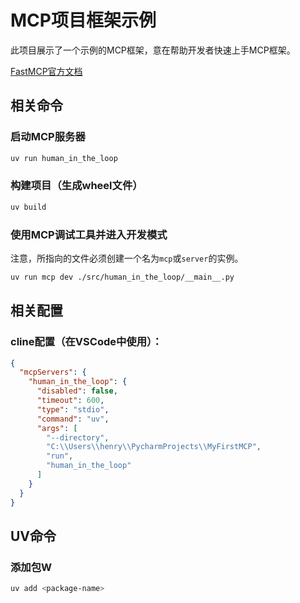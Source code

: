 # MCP项目框架示例

此项目展示了一个示例的MCP框架，意在帮助开发者快速上手MCP框架。

[FastMCP官方文档](https://gofastmcp.com/servers/context)

## 相关命令

### **启动MCP服务器**

```bash
uv run human_in_the_loop
```

### **构建项目（生成wheel文件）**

```bash
uv build
```

### **使用MCP调试工具并进入开发模式**

注意，所指向的文件必须创建一个名为`mcp`或`server`的实例。

```bash
uv run mcp dev ./src/human_in_the_loop/__main__.py
```

## 相关配置

### **cline配置**（在VSCode中使用）：

```json
{
  "mcpServers": {
    "human_in_the_loop": {
      "disabled": false,
      "timeout": 600,
      "type": "stdio",
      "command": "uv",
      "args": [
        "--directory",
        "C:\\Users\\henry\\PycharmProjects\\MyFirstMCP",
        "run",
        "human_in_the_loop"
      ]
    }
  }
}
```

## UV命令

### 添加包W

```bash
uv add <package-name>
```